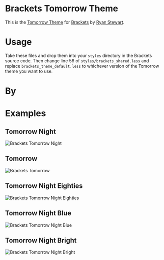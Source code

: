# Brackets Tomorrow Theme
This is the [Tomorrow Theme](https://github.com/ChrisKempson/Tomorrow-Theme/) for [Brackets](http://brackets.io) by [Ryan Stewart](http://blog.digitalbackcountry.com).

# Usage
Take these files and drop them into your `styles` directory in the Brackets source code. Then change line 56 of `styles/brackets_shared.less` and replace `brackets_theme_default.less` to whichever version of the Tomorrow theme you want to use.

# By


# Examples
## Tomorrow Night
![Brackets Tomorrow Night](https://raw.github.com/ryanstewart/tomorrow-theme/Brackets/Brackets/examples/brackets-tomorrow-night.png)

## Tomorrow
![Brackets Tomorrow](https://raw.github.com/ryanstewart/tomorrow-theme/Brackets/Brackets/examples/brackets-tomorrow.png)

## Tomorrow Night Eighties
![Brackets Tomorrow Night Eighties](https://raw.github.com/ryanstewart/tomorrow-theme/Brackets/Brackets/examples/brackets-tomorrow-night-eighties.png)

## Tomorrow Night Blue
![Brackets Tomorrow Night Blue](https://raw.github.com/ryanstewart/tomorrow-theme/Brackets/Brackets/examples/brackets-tomorrow-night-blue.png)

## Tomorrow Night Bright
![Brackets Tomorrow Night Bright](https://raw.github.com/ryanstewart/tomorrow-theme/Brackets/Brackets/examples/brackets-tomorrow-night-bright.png)